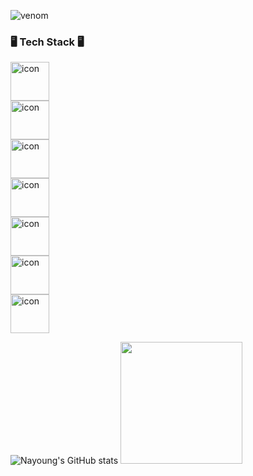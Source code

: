 ![venom](https://capsule-render.vercel.app/api?type=venom&height=200&text=Young&fontSize=70&color=0:8871e5,100:b678c4&stroke=b678c4)

### 🖥️ Tech Stack 🖥️
<div style="display: flex; align-items: flex-start;"><img src="https://techstack-generator.vercel.app/python-icon.svg" alt="icon" width="62" height="62" /></div><div style="display: flex; align-items: flex-start;"><img src="https://techstack-generator.vercel.app/js-icon.svg" alt="icon" width="62" height="62" /></div><div style="display: flex; align-items: flex-start;"><img src="https://techstack-generator.vercel.app/mysql-icon.svg" alt="icon" width="62" height="62" /></div><div style="display: flex; align-items: flex-start;"><img src="https://techstack-generator.vercel.app/aws-icon.svg" alt="icon" width="62" height="62" /></div><div style="display: flex; align-items: flex-start;"><img src="https://techstack-generator.vercel.app/java-icon.svg" alt="icon" width="62" height="62" /></div><div style="display: flex; align-items: flex-start;"><img src="https://techstack-generator.vercel.app/cpp-icon.svg" alt="icon" width="62" height="62" /></div><div style="display: flex; align-items: flex-start;"><img src="https://techstack-generator.vercel.app/csharp-icon.svg" alt="icon" width="62" height="62" /></div>

![Nayoung's GitHub stats](https://github-readme-stats.vercel.app/api?username=young061023&show_icons=true&theme=buefy)
<img src="https://github-readme-stats.vercel.app/api/top-langs/?username=young061023&layout=compact&theme=buefy" style="height:195px"/>

